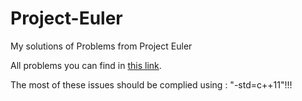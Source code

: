# Project-Euler
My solutions of Problems from Project Euler 

All problems you can find in [this link](https://projecteuler.net/archives).

The most of these issues should be complied using : "-std=c++11"!!!
